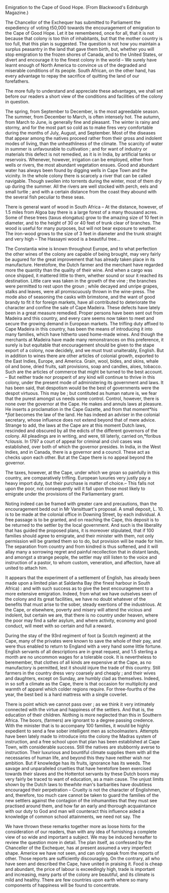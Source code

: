 Emigration to the Cape of Good  Hope.  (From Blackwood's Edinburgh Magazine.)The Chancellor of the Exchequer has submitted to Parliament the expediency of voting t50,000 towards the encouragement of emigration to the Cape of Good Hope. Let it be remembered, once for all, that it is not because that colony is too thin of inhabitants, but that the mother country is too full, that this plan is suggested. The question is not how you maintain a surplus peasantry in the land that gave them birth, but, whether you will stop emigration to the frozen shores of Canada, and to the United States, or divert and encourage it to the finest colony in the world – We surely have learnt enough of North America to convince us of the degraded and miserable conditions of its people. South African, on the other hand, has every advantage to repay the sacrifice of quitting the land of our forefathers.The more fully to understand and appreciate these advantages, we shall set before our readers a short view of the conditions and facilities of the colony in question.The spring, from September to December, is the most agreedable season. The summer, from December to March, is often intensely hot. The autumn, from March to June, is generally fine and pleasant. The winter is rainy and stormy, and for the most part so cold as to make fires very comfortable during the months of July, August, and September. Most of the diseases that appear among the natives proceed rather from their gross and indolent modes of living, than the unheathliness of the climate. The scarcity of water in summer is unfavourable to cultivation ; and for want of industry or materials this defect is not remedied, as it is in India, by artificial tanks or reservoirs. Whenever, however, irrigation can be employed, either from wells or rivers, the most abundant vegetation ensues. Good and abundant water has always been found by digging wells in Cape Town and the vicinity. In the whole colony there is scarcely a river that can be called navigable. Though swollen into torrents during the winter, most of them dry up during the summer. All the rivers are well stocked with perch, eels and small turtle ; and with a certain distance from the coast they abound with the several fish peculiar to these seas.There is general want of wood in South Africa – At the distance, however, of 1.5 miles from Algoa bay there is a large forest of a many thousand acres. Some of these trees (taxus elongatus) grow to the amazing size of 10 feet in diameter, and to the height of 30 or 40 feet of trunk clear of branches. The wood is useful for many purposes, but will not bear exposure to weather. The iron-wood grows to the size of 3 feet in diameter and the trunk straight and very high – The Hassayni wood is a beautiful tree...The Constantia wine is known throughout Europe, and to what perfection the other wines of the colony are capable of being brought, may very fairly be augured for the great improvement that has already taken place in its manufacture. Heretofore, the Dutch farmer and the merchant have regarded more the quantity than the quality of their wine. And when a cargo was once shipped, it mattered little to them, whether sound or sour it reached its destination. Little care was taken in the growth of the vine ; the branches were permitted to rest upon the groun ; while decayed and unripe grapes, stalks and leaves, were all promiscuously thrown in the wine-press. The mode also of seasoning the casks with brimstone, and the want of good brandy to fit it for foreign markets, have all contributed to deteriorate the character and confine the sale of Cape Madeira. These defects have lately been in a great measure remedied. Proper persons have been sent out from Madeira and this country, and every care seems now taken to meet and secure the growing demand in European markets. The trifling duty affixed to Cape Madeira in this country, has been the means of introducing it into many families, which have hitherto used home-made wines. And though the merchants at Madeira have made many remonstrances on this preference, it surely is but equitable that encouragement should be given to the stape export of a colony, now decidely, and we must trust unalterably, English. But in addition to wines there are other articles of colonial growth, exported to the East Indies, Europe, and America. Grain, wool, bides, and skins, whale oil and bone, dried fruits, salt provisions, soap and candles, aloes, tobacco. Such are the articles of commerce that might be turned to the best account. – But neither trade nor prosperit of any kind will continue to thrive in this colony, under the present mode of administering its government and laws. It has been said, that despotism would be the best of governments were the despot virtuous. This may be ; but contituted as human nature is, we fear that the purest amongst us needs some control. Control, however, there is none over the governor at the Cape. He makes and annuls laws at pleasure. He inserts a proclamation in the Cape Gazette, and from that moment*his **fiat*  becomes the law of the land. He has indeed an adviser in the colonial secretary, whose influence does not extend beyond that of mere advice. Strange to add, the laws at the Cape are at this moment Dutch laws, rescinded and obscured by all the edicts of the different governors of the colony. All pleadings are in writing, and were, till laterly, carried on,*foribus **clausis*. In 1797 a court of appeal for criminal and civil cases was established, over both of which the governor presides. In India, in the West Indies, and in Canada, there is a governor and a council. These act as checks upon each other. But at the Cape there is no appeal beyond the governor.The taxes, however, at the Cape, under which we groan so painfully in this country, are comparatively trifling. European luxuries very justly pay a heavy import duty, but their purchase is matter of choice.– This falls not upon the poor, not consequently will it fall upon those most likely to emigrate under the provisions of the Parliamentary grant.Noting indeed can be framed with greater care and precautions, than the encouragement bedd out in Mr Vansittuart's proposal. A small deposit, L. 10. is to be made at the colonial office in Downing Street, by each individual. A free passage is to be granted, and on reaching the Cape, this deposit is to be returned to the settler by the local government. And such is the liberality that has guided the proposed plans, it is moreover stipulated, that if 100 families should agree to emigrate, and their minister with them, not only permission will be granted them so to do, but provision will be made for him. The separation from country and from kindred is thus softened, and it will allay many a sorrowing regret and painful recollection that in distant lands, and amongst a strange people, the settler may still listen to the voice and instruction of a pastor, to whom custom, veneration, and affection, have all united to attach him.It appears that the experiment of a settlement of English, has already been made upon a limited plan at Saldanha Bay (the finest harbour in South Africa) : and with such success as to give the best encouragement to a more extensive emigration. Indeed, from what we have outselves seen of the colony and its great facilities, we have no doubt whatever of the benefits that must arise to the sober, steady exertions of the industrious. At the Cape, or elsewhere, poverty and misery will attend the vicious and indolent, but certain we are, that there is no country under heaven, where the poor may find a safer asylum, and where activity, economy and good conduct, will meet with so certain and full a reward.During the stay of the 93rd regiment of foot (a Scotch regiment) at the Cape, many of the privates were known to save the whole of their pay, and were thus enabled to return to England with a very hand some little fortune. English servants of all descriptions are in great request, and 1.5 sterling a month are no uncommon wages for a tolerable cook. It is nevertheless to beremember, that clothes of all kinds are expensive at the Cape, as no manufactory is permitted, lest it should injure the trade of this country. Still farmers in the country dress very coarsely and cheaply ; and their wives and daughters, except on Sunday, are humbly clad as themselves. Indeed, in so soft a climate as the Cape, there is that occasion for multiplicity and warmth of apparel which colder regions require. For three-fourths of the year, the best bed is a hard mattress with a single coverlet.There is point which we cannot pass over ; as we think it very intimately connected with the virtue and happiness of the settlers. And that is, the education of their children. Nothing is more neglected than this in Southern Africa. The boors, (farmers) are ignorant to a degree passing credence. With the minister that is to accompany 100 families, it would be highly expedient to send a few sober intelligent men as schoolmasters. Attempts have been lately made to introduce into the colony the Madras system of instruction, and a free school upon that plan has been established at Cape Town, with considerable success. Still the natives are stubbornly averse to instruction. Their luxurious and bountiful climate supplies them with all the necessaries of human life, and beyond this they have neither wish nor ambition. But if knowledge has its fruits, ignorance has its weeds. The savage and unparalleled cruelties that have heretofore been exercised towards their slaves and the Hottentot servants by these Dutch boors may very fairly be traced to want of education, as a main cause. The unjust limits shown by the Dutch laws to the*white*  man's barbarities have doubtless encouraged their perpetration – Cruelty is not the character of Englishmen, and, therefore, too much care cannot be taken to guard the families of the new settlers against the contagion of the inhumanities that they must see practised around them, and how far an early and thorough acquaintance with our duty to God and man will counteract this influence aided a knowledge of common school attainments, we need not say. TheWe have thrown these remarks together more as loose hints for the consideration of our readers, than with any idea of furnishing a complete view of so wide and important a subject. We may be induced hereafter to review the question more in detail. The plan itself, as confessed by the Chanceller of the Exchequer, has at present assumed a very imperfect shape. Americe we have not seen, and can only speak from the reports of other. Those reports are sufficiently discouraging. On the contrary, all who have seen and described the Cape, have united in praising it. Food is cheap and abundant, the price of labour is exceedingly high, trade is important and increasing, many parts of the colony are beautiful, and its climate is mild and healthy. There are few countries upon earth where so many components of happiness will be found to concentrate.